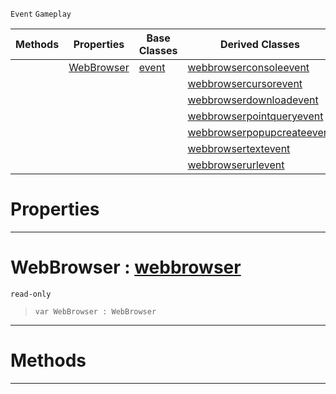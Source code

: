  `Event` `Gameplay`



|Methods|Properties|Base Classes|Derived Classes|
|---|---|---|---|
| |[ WebBrowser](https://github.com/dragonCASTjosh/PlasmaDocs/blob/master/code_reference/class_reference/webbrowserevent.markdown#webbrowser-plasma-engine-d)|[event](https://github.com/dragonCASTjosh/PlasmaDocs/blob/master/code_reference/class_reference/event.markdown)|[webbrowserconsoleevent](https://github.com/dragonCASTjosh/PlasmaDocs/blob/master/code_reference/class_reference/webbrowserconsoleevent.markdown)|
| | | |[webbrowsercursorevent](https://github.com/dragonCASTjosh/PlasmaDocs/blob/master/code_reference/class_reference/webbrowsercursorevent.markdown)|
| | | |[webbrowserdownloadevent](https://github.com/dragonCASTjosh/PlasmaDocs/blob/master/code_reference/class_reference/webbrowserdownloadevent.markdown)|
| | | |[webbrowserpointqueryevent](https://github.com/dragonCASTjosh/PlasmaDocs/blob/master/code_reference/class_reference/webbrowserpointqueryevent.markdown)|
| | | |[webbrowserpopupcreateevent](https://github.com/dragonCASTjosh/PlasmaDocs/blob/master/code_reference/class_reference/webbrowserpopupcreateevent.markdown)|
| | | |[webbrowsertextevent](https://github.com/dragonCASTjosh/PlasmaDocs/blob/master/code_reference/class_reference/webbrowsertextevent.markdown)|
| | | |[webbrowserurlevent](https://github.com/dragonCASTjosh/PlasmaDocs/blob/master/code_reference/class_reference/webbrowserurlevent.markdown)|


 #  Properties


---  
 #  WebBrowser : [webbrowser](https://github.com/dragonCASTjosh/PlasmaDocs/blob/master/code_reference/class_reference/webbrowser.markdown)

 `read-only`

> 
> ``` lang=cpp, name=Lightning
> var WebBrowser : WebBrowser


---  
 #  Methods


---  
 

 